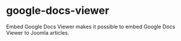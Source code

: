# google-docs-viewer
Embed Google Docs Viewer makes it possible to embed Google Docs Viewer to Joomla articles.
